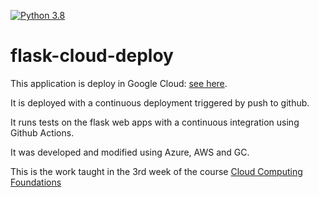 [![Python 3.8](https://github.com/Alexdhdiez/flask-cloud-deploy/actions/workflows/main.yml/badge.svg)](https://github.com/Alexdhdiez/flask-cloud-deploy/actions/workflows/main.yml)

# flask-cloud-deploy
This application is deploy in Google Cloud: [see here](https://cloud-data-continuous-340700.ew.r.appspot.com).

It is deployed with a continuous deployment triggered by push to github.

It runs tests on the flask web apps with a continuous integration using Github Actions.

It was developed and modified using Azure, AWS and GC.

This is the work taught in the 3rd week of the course [Cloud Computing Foundations](https://www.coursera.org/learn/cloud-computing-foundations-duke)
